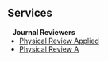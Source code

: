 ## Services

<h4 style="margin:0 10px 0;">Journal Reviewers</h4>

<ul style="margin:0 0 20px;">
  <li><a href="https://journals.aps.org/prapplied/"><autocolor>Physical Review Applied</autocolor></a></li>
  <li><a href="https://journals.aps.org/pra/"><autocolor>Physical Review A</autocolor></a></li>
</ul>